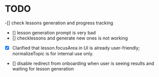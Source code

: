 



# TODO

-[] check lessons generation and progress tracking
- [] lesson generation prompt is very bad
- [] checklessons and generate new ones is not working
- [x] Clarified that lesson.focusArea in UI is already user-friendly; normalizeTopic is for internal use only.
- [] disable redirect from onboarding when user is seeing results and waiting for lesson generation 
